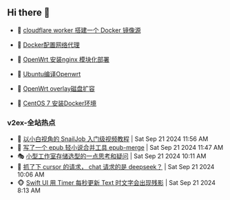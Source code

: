 ## Hi there 👋

<!--
**dkyg666/dkyg666** is a ✨ _special_ ✨ repository because its `README.md` (this file) appears on your GitHub profile.

Here are some ideas to get you started:

- 🔭 I’m currently working on ...
- 🌱 I’m currently learning ...
- 👯 I’m looking to collaborate on ...
- 🤔 I’m looking for help with ...
- 💬 Ask me about ...
- 📫 How to reach me: ...
- 😄 Pronouns: ...
- ⚡ Fun fact: ...
-->

<!-- BLOG-POST-LIST:START -->
- 🦩 [cloudflare worker 搭建一个 Docker 镜像源](http://blog.1996099.xyz/archives/cloudflare-worker-da-jian-yi-ge-docker-jing-xiang-zhan) 

- 🚦 [Docker配置网络代理](http://blog.1996099.xyz/archives/dockerpei-zhi-wang-luo-dai-li) 

- 🫶 [OpenWrt 安装nginx 模块化部署](http://blog.1996099.xyz/archives/openwrt-an-zhuang-nginx-mo-kuai-hua-bu-shu) 

- 🦄 [Ubuntu编译Openwrt](http://blog.1996099.xyz/archives/ubuntuzi-bian-yi-openwrt) 

- 🐻 [OpenWrt overlay磁盘扩容](http://blog.1996099.xyz/archives/openwrt-overlay) 

- 🤖 [CentOS 7 安装Docker环境](http://blog.1996099.xyz/archives/centos-docker) 
<!-- BLOG-POST-LIST:END -->

### v2ex-全站热点
<!-- v2ex:START -->
- 🥸 [以小白视角的 SnailJob 入门级视频教程](https://www.v2ex.com/t/1074680#reply0) | Sat Sep 21 2024 11:56 AM
- 🤗 [写了一个 epub 轻小说合并工具 epub-merge](https://www.v2ex.com/t/1074678#reply3) | Sat Sep 21 2024 11:47 AM
- 🎭 [小型工作室存储选型的一点思考和疑问](https://www.v2ex.com/t/1074658#reply4) | Sat Sep 21 2024 10:11 AM
- 🥷 [抓了下 cursor 的请求， chat 请求的是 deepseek？](https://www.v2ex.com/t/1074655#reply2) | Sat Sep 21 2024 10:06 AM
- 🐵 [Swift UI 用 Timer 每秒更新 Text 时文字会出现残影](https://www.v2ex.com/t/1074636#reply0) | Sat Sep 21 2024 8:13 AM<!-- v2ex:END -->

